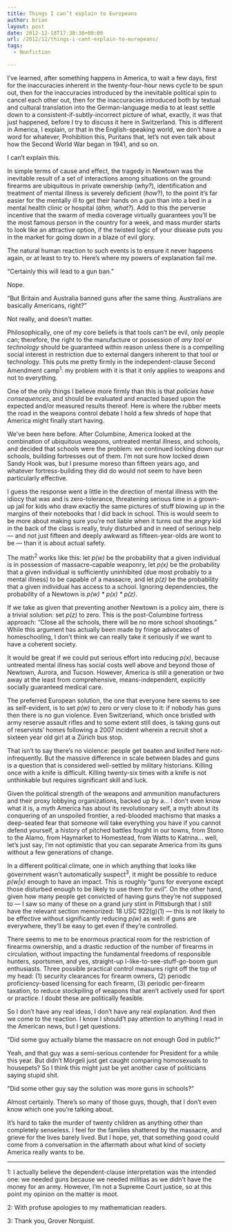 ```yaml
---
title: Things I can’t explain to Europeans
author: brian
layout: post
date: 2012-12-18T17:30:30+00:00
url: /2012/12/things-i-cant-explain-to-europeans/
tags:
  - Nonfiction

---
```

I&#8217;ve learned, after something happens in America, to wait a few days, first for the inaccuracies inherent in the twenty-four-hour news cycle to be spun out, then for the inaccuracies introduced by the inevitable political spin to cancel each other out, then for the inaccuracies introduced both by textual and cultural translation into the German-language media to at least settle down to a consistent-if-subtly-incorrect picture of what, exactly, it was that just happened, before I try to discuss it here in Switzerland. This is different in America, I explain, or that in the English-speaking world, we don&#8217;t have a word for whatever, Prohibition this, Puritans that, let&#8217;s not even talk about how the Second World War began in 1941, and so on.

I can&#8217;t explain this.
  
<!--more-->


  
In simple terms of cause and effect, the tragedy in Newtown was the inevitable result of a set of interactions among situations on the ground: firearms are ubiquitous in private ownership (_why?_), identification and treatment of mental illness is severely deficient (_how_?), to the point it&#8217;s far easier for the mentally ill to get their hands on a gun than into a bed in a mental health clinic or hospital (_ähm, what?_). Add to this the perverse incentive that the swarm of media coverage virtually guarantees you&#8217;ll be the most famous person in the country for a week, and mass murder starts to look like an attractive option, if the twisted logic of your disease puts you in the market for going down in a blaze of evil glory.

The natural human reaction to such events is to ensure it never happens again, or at least to try to. Here&#8217;s where my powers of explanation fail me.

&#8220;Certainly this will lead to a gun ban.&#8221;

Nope.

&#8220;But Britain and Australia banned guns after the same thing. Australians are basically Americans, right?&#8221;

Not really, and doesn&#8217;t matter.

Philosophically, one of my core beliefs is that tools can&#8217;t be evil, only people can; therefore, the right to the manufacture or possession of _any tool or technology_ should be guaranteed within reason unless there is a compelling social interest in restriction due to external dangers inherent to that tool or technology. This puts me pretty firmly in the independent-clause Second Amendment camp<sup>1</sup>: my problem with it is that it only applies to weapons and not to everything.

One of the only things I believe more firmly than this is that _policies have consequences_, and should be evaluated and enacted based upon the expected and/or measured results thereof. Here is where the rubber meets the road in the weapons control debate I hold a few shreds of hope that America might finally start having.

We&#8217;ve been here before. After Columbine, America looked at the combination of ubiquitous weapons, untreated mental illness, and schools, and decided that schools were the problem: we continued locking down our schools, building fortresses out of them. I&#8217;m not sure how locked down Sandy Hook was, but I presume moreso than fifteen years ago, and whatever fortress-building they did do would not seem to have been particularly effective.

I guess the response went a little in the direction of mental illness with the idiocy that was and is zero-tolerance, threatening serious time in a grown-up jail for kids who draw exactly the same pictures of stuff blowing up in the margins of their notebooks that I did back in school. This is would seem to be more about making sure you&#8217;re not liable when it turns out the angry kid in the back of the class is really, truly disturbed and in need of serious help — and not just fifteen and deeply awkward as fifteen-year-olds are wont to be — than it is about actual safety.

The math<sup>2</sup> works like this: let _p(w)_ be the probability that a given individual is in possession of massacre-capable weaponry, let _p(x)_ be the probability that a given individual is sufficiently uninhibited (due most probably to a mental illness) to be capable of a massacre, and let _p(z)_ be the probability that a given individual has access to a school. Ignoring dependencies, the probability of a Newtown is _p(w) \* p(x) \* p(z)_.

If we take as given that preventing another Newtown is a policy aim, there is a trivial solution: set _p(z)_ to zero. This is the post-Columbine fortress approach: &#8220;Close all the schools, there will be no more school shootings.&#8221; While this argument has actually been made by fringe advocates of homeschooling, I don&#8217;t think we can really take it seriously if we want to have a coherent society.

It would be great if we could put serious effort into reducing _p(x)_, because untreated mental illness has social costs well above and beyond those of Newtown, Aurora, and Tucson. However, America is still a generation or two away at the least from comprehensive, means-independent, explicitly socially guaranteed medical care.

The preferred European solution, the one that everyone here seems to see as self-evident, is to set _p(w)_ to zero or very close to it: if nobody has guns then there is no gun violence. Even Switzerland, which once bristled with army reserve assault rifles and to some extent still does, is taking guns out of reservists&#8217; homes following a 2007 incident wherein a recruit shot a sixteen year old girl at a Zürich bus stop.

That isn&#8217;t to say there&#8217;s no violence: people get beaten and knifed here not-infrequently. But the massive difference in scale between blades and guns is a question that is considered well-settled by military historians. Killing once with a knife is difficult. Killing twenty-six times with a knife is not unthinkable but requires significant skill and luck.

Given the political strength of the weapons and ammunition manufacturers and their proxy lobbying organizations, backed up by a&#8230; I don&#8217;t even know what it is, a myth America has about its revolutionary self, a myth about its conquering of an unspoiled frontier, a red-blooded machismo that masks a deep-seated fear that someone will take everything you have if you cannot defend yourself, a history of pitched battles fought in our towns, from Stono to the Alamo, from Haymarket to Homestead, from Watts to Katrina&#8230; well, let&#8217;s just say, I&#8217;m not optimistic that you can separate America from its guns without a few generations of change.

In a different political climate, one in which anything that looks like government wasn&#8217;t automatically suspect<sup>3</sup>, it might be possible to reduce _p(w|x)_ enough to have an impact. This is roughly &#8220;guns for everyone except those disturbed enough to be likely to use them for evil&#8221;. On the other hand, given how many people get convicted of having guns they&#8217;re not supposed to — I saw so many of these on a grand jury stint in Pittsburgh that I still have the relevant section memorized: 18 USC 922(g)(1) — this is not likely to be effective without significantly reducing _p(w)_ as well: if guns are everywhere, they&#8217;ll be easy to get even if they&#8217;re controlled.

There seems to me to be enormous practical room for the restriction of firearms ownership, and a drastic reduction of the number of firearms in circulation, without impacting the fundamental freedoms of responsible hunters, sportsmen, and yes, straight-up I-like-to-see-stuff-go-boom gun enthusiasts. Three possible practical control measures right off the top of my head: (1) security clearances for firearm owners, (2) periodic proficiency-based licensing for each firearm, (3) periodic per-firearm taxation, to reduce stockpiling of weapons that aren&#8217;t actively used for sport or practice. I doubt these are politically feasible.

So I don&#8217;t have any real ideas, I don&#8217;t have any real explanation. And then we come to the reaction. I know I should&#8217;t pay attention to anything I read in the American news, but I get questions.

&#8220;Did some guy actually blame the massacre on not enough God in public?&#8221;

Yeah, and that guy was a semi-serious contender for President for a while this year. But didn&#8217;t Mörgeli just get caught comparing homosexuals to housepets? So I think this might just be yet another case of politicians saying stupid shit.

&#8220;Did some other guy say the solution was more guns in schools?&#8221;

Almost certainly. There&#8217;s so many of those guys, though, that I don&#8217;t even know which one you&#8217;re talking about.

It&#8217;s hard to take the murder of twenty children as anything other than completely senseless. I feel for the families shattered by the massacre, and grieve for the lives barely lived. But I hope, yet, that something good could come from a conversation in the aftermath about what kind of society America really wants to be.

* * *

1: I actually believe the dependent-clause interpretation was the intended one: we needed guns because we needed militias as we didn&#8217;t have the money for an army. However, I&#8217;m not a Supreme Court justice, so at this point my opinion on the matter is moot.

2: With profuse apologies to my mathematician readers.

3: Thank you, Grover Norquist.